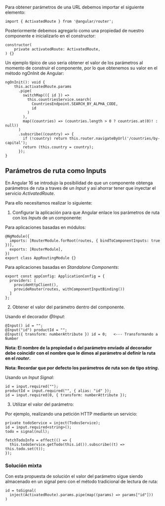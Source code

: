 Para obtener parámetros de una URL debemos importar el siguiente elemento:

```
import { ActivatedRoute } from '@angular/router';
```

Posteriormente debemos agregarlo como una propiedad de nuestro componente e inicializarlo en el constructor:

```
constructor(
	private activatedRoute: ActivatedRoute,
) {}
```

Un ejemplo típico de uso seria obtener el valor de los parámetros al momento de construir el componente, por lo que obtenemos su valor en el método ngOnInit de Angular:

```
ngOnInit(): void {
    this.activatedRoute.params
      .pipe(
        switchMap(({ id }) =>
          this.countriesService.search(
            CountriesEndpoint.SEARCH_BY_ALPHA_CODE,
            id
          )
        ),
        map((countries) => (countries.length > 0 ? countries.at(0)! : null))
      )
      .subscribe((country) => {
        if (!country) return this.router.navigateByUrl('/countries/by-capital');
        return (this.country = country);
      });
}
```
## Parámetros de ruta como Inputs

En Angular 16 se introdujo la posibilidad de que un componente obtenga parámetros de ruta a traves de un *Input* y así ahorrar tener que inyectar el servicio *ActivatedRoute*.

Para ello necesitamos realizar lo siguiente:

1. Configurar la aplicación para que Angular enlace los parámetros de ruta con los *Inputs* de un componente:

Para aplicaciones basadas en módulos:

```
@NgModule({
  imports: [RouterModule.forRoot(routes, { bindToComponentInputs: true })],
  exports: [RouterModule],
})
export class AppRoutingModule {}
```

Para aplicaciones basadas en *Standalone Components*:

```
export const appConfig: ApplicationConfig = {
  providers: [
    provideHttpClient(),
    provideRouter(routes, withComponentInputBinding())
  ]
};
```

2. Obtener el valor del parámetro dentro del componente.

Usando el decorador *@Input*:

```
@Input() id = "";
@Input("id") productId = "";
@Input({ transform: numberAttribute }) id = 0;   <--- Transformando a Number
```

**Nota: El nombre de la propiedad o del parámetro enviado al decorador debe coincidir con el nombre que le dimos al parámetro al definir la ruta en el *router*.**

**Nota: Recordar que por defecto los parámetros de ruta son de tipo *string*.**

Usando un *Input Signal*:

```
id = input.required("");
productId = input.required("", { alias: "id" });
id = input.required(0, { transform: numberAttribute });
```

3. Utilizar el valor del parámetro:

Por ejemplo, realizando una petición HTTP mediante un servicio:

```
private todoService = inject(TodosService);
id = input.required<string>();
todo = signal(null);

fetchTodoInfo = effect(() => {
  this.todoService.getTodo(this.id()).subscribe((t) => this.todo.set(t));
});
```
### Solución mixta

Con esta propuesta de solución el valor del parámetro sigue siendo almacenado en un signal pero con el método tradicional de lectura de ruta:

```
id = toSignal(
  inject(ActivatedRoute).params.pipe(map((params) => params["id"]))
)
```